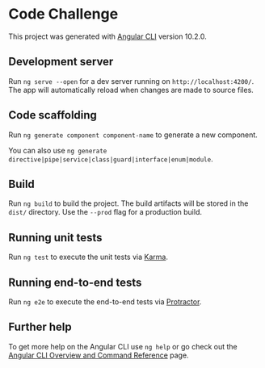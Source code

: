# Code Challenge

This project was generated with [Angular CLI](https://github.com/angular/angular-cli) version 10.2.0.

## Development server

Run `ng serve --open` for a dev server running on `http://localhost:4200/`. The app will automatically reload when changes are made to source files.

## Code scaffolding

Run `ng generate component component-name` to generate a new component. 

You can also use `ng generate directive|pipe|service|class|guard|interface|enum|module`.

## Build

Run `ng build` to build the project. The build artifacts will be stored in the `dist/` directory. Use the `--prod` flag for a production build.

## Running unit tests

Run `ng test` to execute the unit tests via [Karma](https://karma-runner.github.io).

## Running end-to-end tests

Run `ng e2e` to execute the end-to-end tests via [Protractor](http://www.protractortest.org/).

## Further help

To get more help on the Angular CLI use `ng help` or go check out the [Angular CLI Overview and Command Reference](https://angular.io/cli) page.
